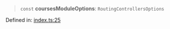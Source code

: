> `const` **coursesModuleOptions**: `RoutingControllersOptions`

Defined in: [index.ts:25](https://github.com/continuousactivelearning/vibe/blob/93348bcba2a36924136fc58524ad1ed4cb960f87/backend/src/modules/courses/index.ts#L25)
